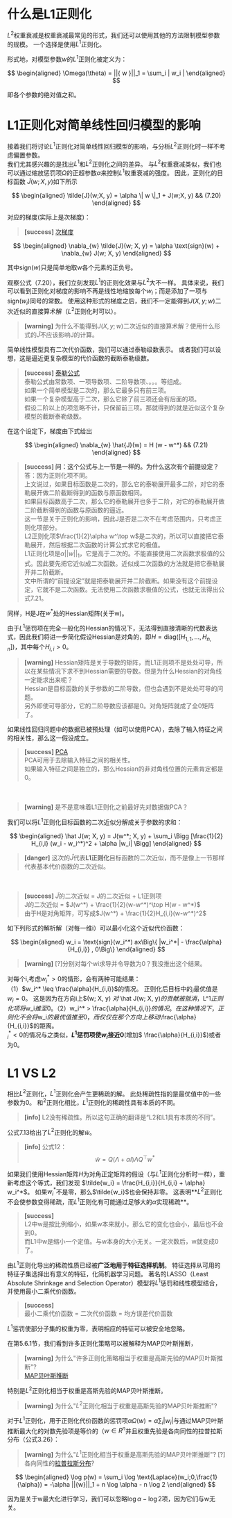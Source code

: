 # 什么是L1正则化

$L^2$权重衰减是权重衰减最常见的形式，我们还可以使用其他的方法限制模型参数的规模。
一个选择是使用$L^1$正则化。

形式地，对模型参数$w$的$L^1$正则化被定义为：  

$$
\begin{aligned}
 \Omega(\theta) = ||{ w }||_1 = \sum_i | w_i |
 \end{aligned}
$$

即各个参数的绝对值之和。

# L1正则化对简单线性回归模型的影响

接着我们将讨论$L^1$正则化对简单线性回归模型的影响，与分析$L^2$正则化时一样不考虑偏置参数。  
我们尤其感兴趣的是找出$L^1$和$L^2$正则化之间的差异。
与$L^2$权重衰减类似，我们也可以通过缩放惩罚项$\Omega$的正超参数$\alpha$来控制$L^1$权重衰减的强度。 
因此，正则化的目标函数 $\tilde{J}(w;X, y)$如下所示  

$$
\begin{aligned}
\tilde{J}(w;X, y) = \alpha \| w \|_1 +  J(w;X, y) && (7.20)
\end{aligned}
$$

对应的梯度(实际上是次梯度)：  
> **[success]** [次梯度](https://windmising.gitbook.io/mathematics-basic-for-ml/gao-deng-shu-xue/derivative)  

$$
\begin{aligned}
  \nabla_{w} \tilde{J}(w; X, y) = \alpha \text{sign}(w) + \nabla_{w} J(w; X, y)
\end{aligned}
$$

其中$\text{sign}(w)$只是简单地取w各个元素的正负号。

观察公式（7.20），我们立刻发现$L^1$的正则化效果与$L^2$大不一样。
具体来说，我们可以看到正则化对梯度的影响不再是线性地缩放每个$w_i$；而是添加了一项与$\text{sign}(w_i)$同号的常数。
使用这种形式的梯度之后，我们不一定能得到$J(X, y;w)$二次近似的直接算术解（$L^2$正则化时可以）。   
> **[warning]** 为什么不能得到$J(X, y;w)$二次近似的直接算术解？使用什么形式的$\tilde J$不应该影响J的计算。  
 
简单线性模型具有二次代价函数，我们可以通过泰勒级数表示。
或者我们可以设想，这是逼近更复杂模型的代价函数的截断泰勒级数。  
> **[success]** [泰勒公式](https://windmissing.github.io/mathematics_basic_for_ML/Mathematics/Formula/taylor.html)  
泰勒公式由常数项、一项导数项、二阶导数项、。。。等组成。  
如果一个简单模型是二次的，那么它最多只有前三项。  
如果一个复杂模型高于二次，那么它除了前三项还会有后面的项。  
假设二阶以上的项忽略不计，只保留前三项。那就得到的就是近似这个复杂模型的截断泰勒级数。  

在这个设定下，梯度由下式给出  

$$
\begin{aligned}
  \nabla_{w} \hat{J}(w) = H (w - w^*)   &&  (7.21)
\end{aligned}
$$

> **[success] 问：这个公式与上一节是一样的。为什么这次有个前提设定？**  
答：因为正则化项不同。  
上文说过，如果目标函数是二次的，那么它的泰勒展开最多二阶，对它的泰勒展开做二阶截断得到的函数与原函数相同。  
如果目标函数高于二次，那么它的泰勒展开也多于二阶，对它的泰勒展开做二阶截断得到的函数与原函数的逼近。  
这一节是关于正则化的影响，因此J是否是二次不在考虑范围内，只考虑正则化项部分。  
L2正则化项$\frac{1}{2}\alpha w^\top w$是二次的，所以可以直接把它泰勒展开，然后根据二次函数的计算公式求它的极值。  
L1正则化项是$\alpha ||w||_1$，它是高于二次的。不能直接使用二次函数求极值的公式。因此要先把它近似成二次函数。近似成二次函数的方法就是把它泰勒展开并二阶截断。   
文中所谓的“前提设定”就是把泰勒展开并二阶截断。如果没有这个前提设定，它就不是二次函数。无法使用二次函数求极值的公式，也就无法得出公式7.21。  

同样，H是J在$w^*$处的Hessian矩阵(关于w)。

由于$L^1$惩罚项在完全一般化的Hessian的情况下，无法得到直接清晰的代数表达式，因此我们将进一步简化假设Hessian是对角的，即$H = \text{diag}([H_{1,1}, ... , H_{n,n}])$，其中每个$H_{i,i}>0$。  
> **[warning]** Hessian矩阵是关于导数的矩阵，而L1正则项不是处处可导，所以在某些情况下求不到Hessian需要的导数。但是为什么Hessian的对角线一定能求出来呢？  
Hessian是目标函数的关于参数的二阶导数，但也会遇到不是处处可导的问题。  
另外即使可导部分，它的二阶导数应该都是0。对角矩阵就成了全0矩阵了。  

如果线性回归问题中的数据已被预处理（如可以使用PCA），去除了输入特征之间的相关性，那么这一假设成立。
> **[success]** [PCA](https://windmising.gitbook.io/liu-yu-bo-play-with-machine-learning/7-1)  
PCA可用于去除输入特征之间的相关性。  
如果输入特征之间是独立的，那么Hessian的非对角线位置的元素肯定都是0。  

　　  
> **[warning]** 是不是意味着L1正则化之前最好先对数据做PCA？  

我们可以将$L^1$正则化目标函数的二次近似分解成关于参数的求和：  

$$
\begin{aligned}
 \hat J(w; X, y) = J(w^*; X, y) + \sum_i \Bigg [\frac{1}{2} H_{i,i} (w_i - w_i^*)^2  + \alpha |w_i| \Bigg]
\end{aligned}
$$
> **[danger]** 这次的$\hat J$代表**L1正则化**目标函数的二次近似，而不是像上一节那样代表基本代价函数的二次近似。  

　　  
> **[success]** 
$\tilde J$的二次近似 = J的二次近似 + L1正则项  
J的二次近似 = $J(w^*) + \frac{1}{2}(w-w^*)^\top H(w - w^*)$  
由于H是对角矩阵，可写成$J(w^*) + \frac{1}{2}H_{i,i}(w-w^*)^2$  

如下列形式的解析解（对每一维i）可以最小化这个近似代价函数：  

$$
\begin{aligned}
w_i = \text{sign}(w_i^*) ax\Big\{ |w_i^*| - \frac{\alpha}{H_{i,i}} , 0\Big\}
\end{aligned}
$$

> **[warning]** [?]分别对每个wi求导并令导数为0？我没推出这个结果。  

对每个i,考虑$w_i^* > 0$的情形，会有两种可能结果：  
（1）$w_i^* \leq \frac{\alpha}{H_{i,i}}$的情况。
正则化后目标中的$_i$最优值是$w_i = 0$。
这是因为在方向i上$(w; X, y) $对$ \hat J(w; X, y)$的贡献被抵消，$L^1$正则化项将$w_i$推至0。
（2）$w_i^* > \frac{\alpha}{H_{i,i}}$的情况。在这种情况下，正则化不会将$w_i$的最优值推至0，而仅仅在那个方向上移动$\frac{\alpha}{H_{i,i}}$的距离。  
$_i^* < 0$的情况与之类似，**$L^1$惩罚项使$w_i$接近0**(增加$ \frac{\alpha}{H_{i,i}}$)或者为0。

# L1 VS L2

相比$L^2$正则化，$L^1$正则化会产生更稀疏的解。
此处稀疏性指的是最优值中的一些参数为0。
和$^2$正则化相比，$L^1$正则化的稀疏性具有本质的不同。  
> **[info]** L2没有稀疏性。所以这句正确的翻译是“L2和L1具有本质的不同”。  

公式7.13给出了$L^2$正则化的解$\tilde w$。 
> **[info]** 公式12：  
$$
\tilde w = Q(\Lambda+\alpha I)\Lambda Q^\top w^*
$$

如果我们使用Hessian矩阵$H$为对角正定矩阵的假设（与$L^1$正则化分析时一样），重新考虑这个等式，我们发现
$\tilde{w_i} = \frac{H_{i,i}}{H_{i,i} + \alpha} w_i^*$。
如果$w_i^*$不是零，那么$\tilde{w_i}$也会保持非零。 
这表明**$L^2$正则化不会使参数变得稀疏，而$L^1$正则化有可能通过足够大的$\alpha$实现稀疏**。  
> **[success]**  
L2中w是按比例缩小，如果w本来就小，那么它的变化也会小，最后也不会到0。  
而L1中w是缩小一个定值。与w本身的大小无关。一定次数后，w就变成0了。  

由$L^1$正则化导出的稀疏性质已经被**广泛地用于特征选择机制**。
特征选择从可用的特征子集选择出有意义的特征，化简机器学习问题。
著名的LASSO（Least Absolute Shrinkage and
Selection Operator）模型将$L^1$惩罚和线性模型结合，并使用最小二乘代价函数。  
> **[success]**  
最小二乘代价函数 = 二次代价函数 = 均方误差代价函数

$L^1$惩罚使部分子集的权重为零，表明相应的特征可以被安全地忽略。
 
在第5.6.1节，我们看到许多正则化策略可以被解释为MAP贝叶斯推断，  
> **[warning]** 为什么"许多正则化策略相当于权重是高斯先验的MAP贝叶斯推断"?  
[MAP贝叶斯推断](https://windmissing.github.io/mathematics_basic_for_ML/Probability/bayes.html)

特别是$L^2$正则化相当于权重是高斯先验的MAP贝叶斯推断。  
> **[warning]** 为什么"$L^2$正则化相当于权重是高斯先验的MAP贝叶斯推断"?  

对于$L^1$正则化，用于正则化代价函数的惩罚项$\alpha \Omega(w) =  \alpha \sum_i |w_i |$与通过MAP贝叶斯推断最大化的对数先验项是等价的（$w \in R^n$并且权重先验是各向同性的拉普拉斯分布（公式3.26）：  
> **[warning]** 为什么"$L^1$正则化相当于权重是高斯先验的MAP贝叶斯推断"?  [?] 各向同性的[拉普拉斯分布](https://windmissing.github.io/mathematics_basic_for_ML/Probability/distribution.html)?  

$$
\begin{aligned}
\log p(w) = \sum_i \log \text{Laplace}(w_i;0,\frac{1}{\alpha}) = 
  -\alpha ||{w}||_1 + n \log \alpha - n \log 2
\end{aligned}
$$

因为是关于w最大化进行学习，我们可以忽略$\log \alpha - \log 2$项，因为它们与w无关。

